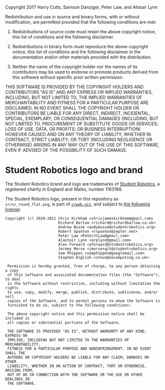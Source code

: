 Copyright 2017 Harry Cutts, Samson Danziger, Peter Law, and Alistair Lynn

Redistribution and use in source and binary forms, with or without modification, are permitted provided that the following conditions are met:

1. Redistributions of source code must retain the above copyright notice, this list of conditions and the following disclaimer.

2. Redistributions in binary form must reproduce the above copyright notice, this list of conditions and the following disclaimer in the documentation and/or other materials provided with the distribution.

3. Neither the name of the copyright holder nor the names of its contributors may be used to endorse or promote products derived from this software without specific prior written permission.

THIS SOFTWARE IS PROVIDED BY THE COPYRIGHT HOLDERS AND CONTRIBUTORS "AS IS" AND ANY EXPRESS OR IMPLIED WARRANTIES, INCLUDING, BUT NOT LIMITED TO, THE IMPLIED WARRANTIES OF MERCHANTABILITY AND FITNESS FOR A PARTICULAR PURPOSE ARE DISCLAIMED. IN NO EVENT SHALL THE COPYRIGHT HOLDER OR CONTRIBUTORS BE LIABLE FOR ANY DIRECT, INDIRECT, INCIDENTAL, SPECIAL, EXEMPLARY, OR CONSEQUENTIAL DAMAGES (INCLUDING, BUT NOT LIMITED TO, PROCUREMENT OF SUBSTITUTE GOODS OR SERVICES; LOSS OF USE, DATA, OR PROFITS; OR BUSINESS INTERRUPTION) HOWEVER CAUSED AND ON ANY THEORY OF LIABILITY, WHETHER IN CONTRACT, STRICT LIABILITY, OR TORT (INCLUDING NEGLIGENCE OR OTHERWISE) ARISING IN ANY WAY OUT OF THE USE OF THIS SOFTWARE, EVEN IF ADVISED OF THE POSSIBILITY OF SUCH DAMAGE.

Student Robotics logo and brand
===============================

The Student Robotics brand and logo are trademarks of [Student Robotics][srobo], a registered charity in England and Wales, number 1163168.

The Student Robotics logo, present in this repository as `sr/sr_round_flat.png`, is part of [`srweb.git`][srweb], and subject to [the following license][srweb-license]:

	Copyright (c) 2010-2011 Chris Kirkham <chrisjameskirkham@gmail.com>
	                        Richard Barlow <richard@richardbarlow.co.uk>
	                        Andrew Busse <andybusse@studentrobotics.org>
	                        Robert Spanton <rspanton@zepler.net>
	                        Peter Law <PeterJCLaw@gmail.com>
	                        Alastair Lynn <arplynn@gmail.com>
	                        Alex Forward <aforward@studentrobotics.org>
	                        Jeremy Morse <jmorse+git@studentrobotics.org>
	                        Sam Phippen <samphippen@googlemail.com>
	                        Stephen English <steve@secomputing.co.uk>

	 Permission is hereby granted, free of charge, to any person obtaining a copy
	 of this software and associated documentation files (the "Software"), to deal
	 in the Software without restriction, including without limitation the rights
	 to use, copy, modify, merge, publish, distribute, sublicense, and/or sell
	 copies of the Software, and to permit persons to whom the Software is
	 furnished to do so, subject to the following conditions:

	 The above copyright notice and this permission notice shall be included in
	 all copies or substantial portions of the Software.

	 THE SOFTWARE IS PROVIDED "AS IS", WITHOUT WARRANTY OF ANY KIND, EXPRESS OR
	 IMPLIED, INCLUDING BUT NOT LIMITED TO THE WARRANTIES OF MERCHANTABILITY,
	 FITNESS FOR A PARTICULAR PURPOSE AND NONINFRINGEMENT. IN NO EVENT SHALL THE
	 AUTHORS OR COPYRIGHT HOLDERS BE LIABLE FOR ANY CLAIM, DAMAGES OR OTHER
	 LIABILITY, WHETHER IN AN ACTION OF CONTRACT, TORT OR OTHERWISE, ARISING FROM,
	 OUT OF OR IN CONNECTION WITH THE SOFTWARE OR THE USE OR OTHER DEALINGS IN
	 THE SOFTWARE.

[srobo]: https://studentrobotics.org/
[srweb]: https://studentrobotics.org/cgit/srweb.git/
[srweb-license]: https://studentrobotics.org/cgit/srweb.git/tree/LICENSE
